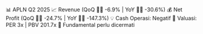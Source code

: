 📊 APLN Q2 2025
📈 Revenue (QoQ 🔻🔴 -6.9% | YoY 🔻🔴 -30.6%)
💰 Net Profit (QoQ 🔻🔴 -24.7% | YoY 🔻🔴 -147.3%)
💡 Cash Operasi: Negatif
🧮 Valuasi: PER 3x | PBV 201.7x
🧱 Fundamental perlu dicermati
